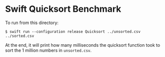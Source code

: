 # Swift Quicksort Benchmark

To run from this directory:

```
$ swift run --configuration release Quicksort ../unsorted.csv ../sorted.csv
```

At the end, it will print how many milliseconds the quicksort function took
to sort the 1 million numbers in `unsorted.csv`.
